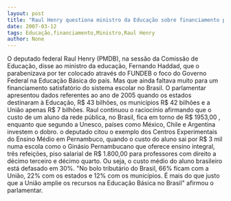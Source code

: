 ```yaml
---
layout: post
title: "Raul Henry questiona ministro da Educação sobre financiamento para a Educação "
date: 2007-03-12
tags: Educação,financiamento,Ministro,Raul Henry
author: None
---
```

O deputado federal Raul Henry (PMDB), na sessão da Comissão de Educação, disse ao ministro da educação, Fernando Haddad, que o parabenizava por ter colocado através do FUNDEB o foco do Governo Federal na Educação Básica do país. 
Mas que ainda faltava muito para um financiamento satisfatório do sistema escolar no Brasil. O parlamentar apresentou dados referentes ao ano de 2005 quando os estados destinaram à Educação, R$ 43 bilhões, os municípios R$ 42 bilhões e a União apenas R$ 7 bilhões. 
Raul continuou o raciocínio afirmando que o custo de um aluno da rede pública, no Brasil, fica em torno de R$ 1953,00 , enquanto que segundo a Unesco, países como México, Chile e Argentina investem o dobro. 
o deputado citou o exemplo dos Centros Experimentais do Ensino Médio em Pernambuco, quando o custo do aluno sai por R$ 3 mil numa escola como o Ginásio Pernambucano que oferece ensino integral, três refeições, piso salarial de R$ 1.800,00 para professores com direito a décimo terceiro e décimo quarto.
Ou seja, o custo médio do aluno brasileiro está defasado em 30%. \"No bolo tributário do Brasil, 66% ficam com a União, 22% com os estados e 12% com os municípios. É mais do que justo que a União amplie os recursos na Educação Básica no Brasil\" afirmou o parlamentar. 